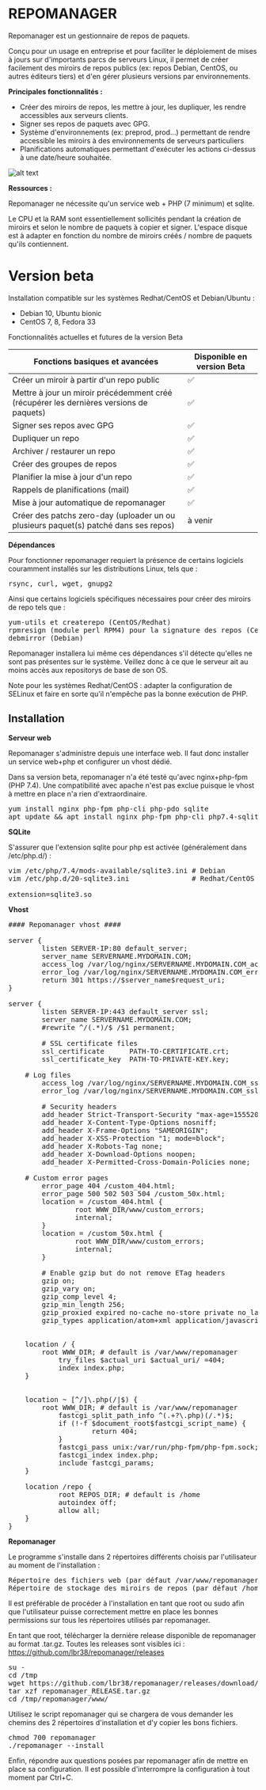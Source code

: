 <h1>REPOMANAGER</h1>

Repomanager est un gestionnaire de repos de paquets.

Conçu pour un usage en entreprise et pour faciliter le déploiement de mises à jours sur d'importants parcs de serveurs Linux, il permet de créer facilement des miroirs de repos publics (ex: repos Debian, CentOS, ou autres éditeurs tiers) et d'en gérer plusieurs versions par environnements.

<b>Principales fonctionnalités :</b>

- Créer des miroirs de repos, les mettre à jour, les dupliquer, les rendre accessibles aux serveurs clients.
- Signer ses repos de paquets avec GPG.
- Système d'environnements (ex: preprod, prod...) permettant de rendre accessible les miroirs à des environnements de serveurs particuliers
- Planifications automatiques permettant d'exécuter les actions ci-dessus à une date/heure souhaitée.


![alt text](https://github.com/lbr38/repomanager/blob/beta/repomanager.png?raw=true)

<b>Ressources :</b>

Repomanager ne nécessite qu'un service web + PHP (7 minimum) et sqlite.

Le CPU et la RAM sont essentiellement sollicités pendant la création de miroirs et selon le nombre de paquets à copier et signer.
L'espace disque est à adapter en fonction du nombre de miroirs créés / nombre de paquets qu'ils contiennent.


<h1>Version beta</h1>

Installation compatible sur les systèmes Redhat/CentOS et Debian/Ubuntu :
- Debian 10, Ubuntu bionic
- CentOS 7, 8, Fedora 33

<p>Fonctionnalités actuelles et futures de la version Beta</p>

| **Fonctions basiques et avancées** | **Disponible en version Beta** |
|----------|---------------|
| Créer un miroir à partir d'un repo public | ✅ |
| Mettre à jour un miroir précédemment créé (récupérer les dernières versions de paquets) | ✅ |
| Signer ses repos avec GPG | ✅ |
| Dupliquer un repo | ✅ |
| Archiver / restaurer un repo | ✅ |
| Créer des groupes de repos | ✅ |
| Planifier la mise à jour d'un repo | ✅ |
| Rappels de planifications (mail) | ✅ |
| Mise à jour automatique de repomanager | ✅ |
| Créer des patchs zero-day (uploader un ou plusieurs paquet(s) patché dans ses repos) | à venir |


<b>Dépendances</b>

Pour fonctionner repomanager requiert la présence de certains logiciels couramment installés sur les distributions Linux, tels que :
<pre>
rsync, curl, wget, gnupg2
</pre>

Ainsi que certains logiciels spécifiques nécessaires pour créer des miroirs de repo tels que :
<pre>
yum-utils et createrepo (CentOS/Redhat)
rpmresign (module perl RPM4) pour la signature des repos (CentOS/Redhat)
debmirror (Debian)
</pre>

Repomanager installera lui même ces dépendances s'il détecte qu'elles ne sont pas présentes sur le système. Veillez donc à ce que le serveur ait au moins accès aux repositorys de base de son OS.

Note pour les systèmes Redhat/CentOS : adapter la configuration de SELinux et faire en sorte qu'il n'empêche pas la bonne exécution de PHP.


<h2>Installation</h2>

<b>Serveur web</b>

Repomanager s'administre depuis une interface web. Il faut donc installer un service web+php et configurer un vhost dédié.

Dans sa version beta, repomanager n'a été testé qu'avec nginx+php-fpm (PHP 7.4). Une compatibilité avec apache n'est pas exclue puisque le vhost à mettre en place n'a rien d'extraordinaire.

<pre>
yum install nginx php-fpm php-cli php-pdo sqlite
apt update && apt install nginx php-fpm php-cli php7.4-sqlite3 sqlite3
</pre>

<b>SQLite</b>

S'assurer que l'extension sqlite pour php est activée (généralement dans /etc/php.d/) :

<pre>
vim /etc/php/7.4/mods-available/sqlite3.ini # Debian
vim /etc/php.d/20-sqlite3.ini               # Redhat/CentOS

extension=sqlite3.so
</pre>

<b>Vhost</b>

<pre>
#### Repomanager vhost ####

server {
        listen SERVER-IP:80 default_server;
        server_name SERVERNAME.MYDOMAIN.COM;
        access_log /var/log/nginx/SERVERNAME.MYDOMAIN.COM_access.log;
        error_log /var/log/nginx/SERVERNAME.MYDOMAIN.COM_error.log;
        return 301 https://$server_name$request_uri;
}

server {
        listen SERVER-IP:443 default_server ssl;
        server_name SERVERNAME.MYDOMAIN.COM;
        #rewrite ^/(.*)/$ /$1 permanent;

        # SSL certificate files
        ssl_certificate      PATH-TO-CERTIFICATE.crt;
        ssl_certificate_key  PATH-TO-PRIVATE-KEY.key;

	# Log files
        access_log /var/log/nginx/SERVERNAME.MYDOMAIN.COM_ssl_access.log;
        error_log /var/log/nginx/SERVERNAME.MYDOMAIN.COM_ssl_error.log;

        # Security headers
        add_header Strict-Transport-Security "max-age=15552000; includeSubDomains";
        add_header X-Content-Type-Options nosniff;
        add_header X-Frame-Options "SAMEORIGIN";
        add_header X-XSS-Protection "1; mode=block";
        add_header X-Robots-Tag none;
        add_header X-Download-Options noopen;
        add_header X-Permitted-Cross-Domain-Policies none;

	# Custom error pages
        error_page 404 /custom_404.html;
        error_page 500 502 503 504 /custom_50x.html;
        location = /custom_404.html {
                root WWW_DIR/www/custom_errors;
                internal;
        }
        location = /custom_50x.html {
                root WWW_DIR/www/custom_errors;
                internal;
        }

        # Enable gzip but do not remove ETag headers
        gzip on;
        gzip_vary on;
        gzip_comp_level 4;
        gzip_min_length 256;
        gzip_proxied expired no-cache no-store private no_last_modified no_etag auth;
        gzip_types application/atom+xml application/javascript application/json application/ld+json application/manifest+json application/rss+xml application/vnd.geo+json application/vnd.ms-fontobject application/x-font-ttf application/x-web-app-manifest+json application/xhtml+xml application/xml font/opentype image/bmp image/svg+xml image/x-icon text/cache-manifest text/css text/plain text/vcard text/vnd.rim.location.xloc text/vtt text/x-component text/x-cross-domain-policy;


	location / {
		root WWW_DIR; # default is /var/www/repomanager
	        try_files $actual_uri $actual_uri/ =404;
	        index index.php;
	}


	location ~ [^/]\.php(/|$) {
		root WWW_DIR; # default is /var/www/repomanager
	        fastcgi_split_path_info ^(.+?\.php)(/.*)$;
	        if (!-f $document_root$fastcgi_script_name) {
	                return 404;
	        }
	        fastcgi_pass unix:/var/run/php-fpm/php-fpm.sock; 
	        fastcgi_index index.php;
	        include fastcgi_params;
	}

	location /repo {
	        root REPOS_DIR; # default is /home
	        autoindex off;
	        allow all;
	}
}
</pre>


<b>Repomanager</b>

Le programme s'installe dans 2 répertoires différents choisis par l'utilisateur au moment de l'installation :
<pre>
Répertoire des fichiers web (par défaut /var/www/repomanager/)
Répertoire de stockage des miroirs de repos (par défaut /home/repo/)
</pre>

Il est préférable de procéder à l'installation en tant que root ou sudo afin que l'utilisateur puisse correctement mettre en place les bonnes permissions sur tous les répertoires utilisés par repomanager.

En tant que root, télécharger la dernière release disponible de repomanager au format .tar.gz. Toutes les releases sont visibles ici : https://github.com/lbr38/repomanager/releases

<pre>
su -
cd /tmp
wget https://github.com/lbr38/repomanager/releases/download/RELEASE/repomanager_RELEASE.tar.gz
tar xzf repomanager_RELEASE.tar.gz
cd /tmp/repomanager/www/
</pre>

Utilisez le script repomanager qui se chargera de vous demander les chemins des 2 répertoires d'installation et d'y copier les bons fichiers.
<pre>
chmod 700 repomanager
./repomanager --install
</pre>

Enfin, répondre aux questions posées par repomanager afin de mettre en place sa configuration. Il est possible d'interrompre la configuration à tout moment par Ctrl+C.
